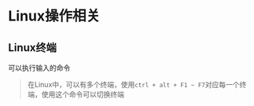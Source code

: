 # Linux操作相关

## Linux终端

可以执行输入的命令

> 在Linux中，可以有多个终端，使用`ctrl + alt + F1 ~ F7`对应每一个终端，使用这个命令可以切换终端

